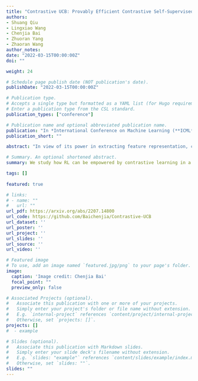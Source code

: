 ```yaml
---
title: "Contrastive UCB: Provably Efficient Contrastive Self-Supervised Learning in Online Reinforcement Learning."
authors:
- Shuang Qiu
- Lingxiao Wang
- Chenjia Bai
- Zhuoran Yang
- Zhaoran Wang
author_notes:
date: "2022-03-15T00:00:00Z"
doi: ""

weight: 24

# Schedule page publish date (NOT publication's date).
publishDate: "2022-03-15T00:00:00Z"

# Publication type.
# Accepts a single type but formatted as a YAML list (for Hugo requirements).
# Enter a publication type from the CSL standard.
publication_types: ["conference"]

# Publication name and optional abbreviated publication name.
publication: "In *International Conference on Machine Learning (**ICML**)*, 2022  &nbsp;&nbsp;&nbsp;  <mark>**Spotlight**</mark>"
publication_short: ""

abstract: "In view of its power in extracting feature representation, contrastive self-supervised learning has been successfully integrated into the practice of (deep) reinforcement learning (RL), leading to efficient policy learning in various applications. Despite its tremendous empirical successes, the understanding of contrastive learning for RL remains elusive. To narrow such a gap, we study how RL can be empowered by contrastive learning in a class of Markov decision processes (MDPs) and Markov games (MGs) with low-rank transitions. For both models, we propose to extract the correct feature representations of the low-rank model by minimizing a contrastive loss. Moreover, under the online setting, we propose novel upper confidence bound (UCB)-type algorithms that incorporate such a contrastive loss with online RL algorithms for MDPs or MGs. We further theoretically prove that our algorithm recovers the true representations and simultaneously achieves sample efficiency in learning the optimal policy and Nash equilibrium in MDPs and MGs. We also provide empirical studies to demonstrate the efficacy of the UCB-based contrastive learning method for RL. To the best of our knowledge, we provide the first provably efficient online RL algorithm that incorporates contrastive learning for representation learning."

# Summary. An optional shortened abstract.
summary: We study how RL can be empowered by contrastive learning in a class of Markov decision processes (MDPs) and Markov games (MGs) with low-rank transitions. For both models, we propose to extract the correct feature representations of the low-rank model by minimizing a contrastive loss.

tags: []
  
featured: true

# links:
# - name: ""
#   url: ""
url_pdf: https://arxiv.org/abs/2207.14800
url_code: https://github.com/Baichenjia/Contrastive-UCB
url_dataset: ''
url_poster: ''
url_project: ''
url_slides: ''
url_source: ''
url_video: ''

# Featured image
# To use, add an image named `featured.jpg/png` to your page's folder. 
image:
  caption: 'Image credit: Chenjia Bai'
  focal_point: ""
  preview_only: false

# Associated Projects (optional).
#   Associate this publication with one or more of your projects.
#   Simply enter your project's folder or file name without extension.
#   E.g. `internal-project` references `content/project/internal-project/index.md`.
#   Otherwise, set `projects: []`.
projects: []
#  - example

# Slides (optional).
#   Associate this publication with Markdown slides.
#   Simply enter your slide deck's filename without extension.
#   E.g. `slides: "example"` references `content/slides/example/index.md`.
#   Otherwise, set `slides: ""`.
slides: ""
---
```

